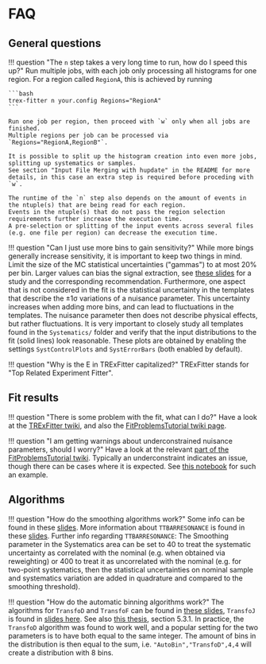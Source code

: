 # FAQ


## General questions

!!! question "The `n` step takes a very long time to run, how do I speed this up?"
    Run multiple jobs, with each job only processing all histograms for one region.
    For a region called `RegionA`, this is achieved by running

    ```bash
    trex-fitter n your.config Regions="RegionA"
    ```

    Run one job per region, then proceed with `w` only when all jobs are finished.
    Multiple regions per job can be processed via `Regions="RegionA,RegionB"`.

    It is possible to split up the histogram creation into even more jobs, splitting up systematics or samples.
    See section "Input File Merging with hupdate" in the README for more details, in this case an extra step is required before proceding with `w`.

    The runtime of the `n` step also depends on the amount of events in the ntuple(s) that are being read for each region.
    Events in the ntuple(s) that do not pass the region selection requirements further increase the execution time.
    A pre-selection or splitting of the input events across several files (e.g. one file per region) can decrease the execution time.

!!! question "Can I just use more bins to gain sensitivity?"
    While more bings generally increase sensitivity, it is important to keep two things in mind.
    Limit the size of the MC statistical uncertainties ("gammas") to at most 20% per bin.
    Larger values can bias the signal extraction, see [these slides](https://indico.cern.ch/event/615262/contributions/2484815/) for a study and the corresponding recommendation.
    Furthermore, one aspect that is not considered in the fit is the statistical uncertainty in the templates that describe the ±1σ variations of a nuisance parameter.
    This uncertainty increases when adding more bins, and can lead to fluctuations in the templates.
    The nuisance parameter then does not describe physical effects, but rather fluctuations.
    It is very important to closely study all templates found in the `Systematics/` folder and verify that the input distributions to the fit (solid lines) look reasonable.
    These plots are obtained by enabling the settings `SystControlPlots` and `SystErrorBars` (both enabled by default).

!!! question "Why is the E in TRExFitter capitalized?"
    TRExFitter stands for "Top Related Experiment Fitter".


## Fit results

!!! question "There is some problem with the fit, what can I do?"
    Have a look at the [TRExFitter twiki](https://twiki.cern.ch/twiki/bin/view/AtlasProtected/TtHFitter), and also the [FitProblemsTutorial twiki page](https://twiki.cern.ch/twiki/bin/view/AtlasProtected/FitProblemsTutorial).

!!! question "I am getting warnings about underconstrained nuisance parameters, should I worry?"
    Have a look at the relevant [part of the FitProblemsTutorial twiki](https://twiki.cern.ch/twiki/bin/viewauth/AtlasProtected/FitProblemsTutorial#4_5_Post_fit_constraint_larger_t).
    Typically an underconstraint indicates an issue, though there can be cases where it is expected.
    See [this notebook](https://cernbox.cern.ch/index.php/s/DiPdvBlRBQPfHEy) for such an example.


## Algorithms

!!! question "How do the smoothing algorithms work?"
    Some info can be found in these [slides](https://indico.cern.ch/event/691683/contributions/2873279/attachments/1593521/2522846/PruningSmoothing.pdf).
    More information about `TTBARRESONANCE` is found in these [slides](https://indico.cern.ch/event/669913/contributions/2769795/attachments/1549339/2433688/ttres-fullunblind-smooth2-summary2.pdf).
    Further info regarding `TTBARRESONANCE`: The Smoothing parameter in the Systematics area can be set to 40 to treat the systematic uncertainty as correlated with the nominal (e.g. when obtained via reweighting) or 400 to treat it as uncorrelated with the nominal (e.g. for two-point systematics, then the statistical uncertainties on nominal sample and systematics variation are added in quadrature and compared to the smoothing threshold).

!!! question "How do the automatic binning algorithms work?"
    The algorithms for `TransfoD` and `TransfoF` can be found in [these slides](https://indico.cern.ch/event/455289/contributions/1953694), `TransfoJ` is found in [slides here](https://indico.cern.ch/event/472696/contributions/1992693/). See also [this thesis](https://cds.cern.ch/record/2296985/), section 5.3.1.
    In practice, the `TransfoD` algorithm was found to work well, and a popular setting for the two parameters is to have both equal to the same integer.
    The amount of bins in the distribution is then equal to the sum, i.e. `"AutoBin","TransfoD",4,4` will create a distribution with 8 bins.
